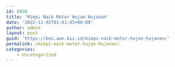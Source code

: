 ```yaml
---
id: 6830
title: 'Mimpi Naik Motor Hujan Hujanan'
date: '2022-11-02T01:41:45+00:00'
author: admin
layout: post
guid: 'https://bos.awn.biz.id/mimpi-naik-motor-hujan-hujanan/'
permalink: /mimpi-naik-motor-hujan-hujanan/
categories:
    - Uncategorized
---
```


